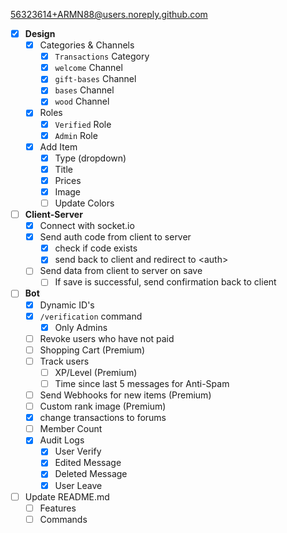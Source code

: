 56323614+ARMN88@users.noreply.github.com

- [x] **Design**
  - [x] Categories & Channels
      - [x] `Transactions` Category
      - [x] `welcome` Channel
      - [x] `gift-bases` Channel
      - [x] `bases` Channel
      - [x] `wood` Channel
  - [x] Roles
      - [x] `Verified` Role
      - [x] `Admin` Role
  - [x] Add Item
      - [x] Type (dropdown)
      - [x] Title
      - [x] Prices
      - [x] Image
      - [ ] Update Colors
- [ ] **Client-Server**
  - [x] Connect with socket.io
  - [x] Send auth code from client to server
      - [x] check if code exists
      - [x] send back to client and redirect to \<auth\>
  - [ ] Send data from client to server on save
    - [ ] If save is successful, send confirmation back to client
- [ ] **Bot**
  - [x] Dynamic ID's
  - [x] `/verification` command
    - [x] Only Admins
  - [ ] Revoke users who have not paid
  - [ ] Shopping Cart (Premium)
  - [ ] Track users
    - [ ] XP/Level (Premium)
    - [ ] Time since last 5 messages for Anti-Spam
  - [ ] Send Webhooks for new items (Premium)
  - [ ] Custom rank image (Premium)
  - [x] change transactions to forums
  - [ ] Member Count
  - [x] Audit Logs
    - [x] User Verify
    - [x] Edited Message
    - [x] Deleted Message
    - [x] User Leave
- [ ] Update README.md
  - [ ] Features
  - [ ] Commands